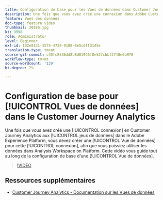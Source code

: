 ```yaml
---
title: Configuration de base pour les Vues de données dans Customer Journey Analytics
description: Une fois que vous avez créé une connexion dans Adobe Customer Journey Analytics à des jeux de données dans Adobe Experience Platform, vous devez créer une Vue de données pour cette connexion, afin que vous puissiez utiliser les données dans Analysis Workspace on Platform. Cette vidéo vous guide tout au long de la configuration de base d’une Vue de données.
feature: Vues des données
doc-type: feature video
thumbnail: 30186.jpg
kt: 3958
role: Administrator
level: Beginner
exl-id: 132e8131-1574-4728-9108-8e5cdff3145e
translation-type: tm+mt
source-git-commit: c40fc8536dd8b8d81946f8e527cbbf2740e6b970
workflow-type: tm+mt
source-wordcount: '139'
ht-degree: 2%

---
```


# Configuration de base pour [!UICONTROL Vues de données] dans le Customer Journey Analytics

Une fois que vous avez créé une [!UICONTROL connexion] en Customer Journey Analytics aux [!UICONTROL jeux de données] dans le Adobe Experience Platform, vous devez créer une [!UICONTROL Vue de données] pour cette [!UICONTROL connexion], afin que vous puissiez utiliser les données dans Analysis Workspace on Platform. Cette vidéo vous guide tout au long de la configuration de base d&#39;une [!UICONTROL Vue de données].

>[!VIDEO](https://video.tv.adobe.com/v/30186/?quality=12&enable10seconds=on&speedcontrol=on)

## Ressources supplémentaires

* [Customer Journey Analytics - Documentation sur les Vues de données](https://experienceleague.adobe.com/docs/analytics-platform/using/cja-dataviews/create-dataview.html)
